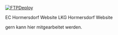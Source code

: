 [![FTPDeploy](https://github.com/GerKev-SI/ECHomepage/actions/workflows/main.yml/badge.svg?branch=master)](https://github.com/GerKev-SI/ECHomepage/actions/workflows/main.yml)

EC Hormersdorf Website
LKG Hormersdorf Website

gern kann hier mitgearbeitet werden.
